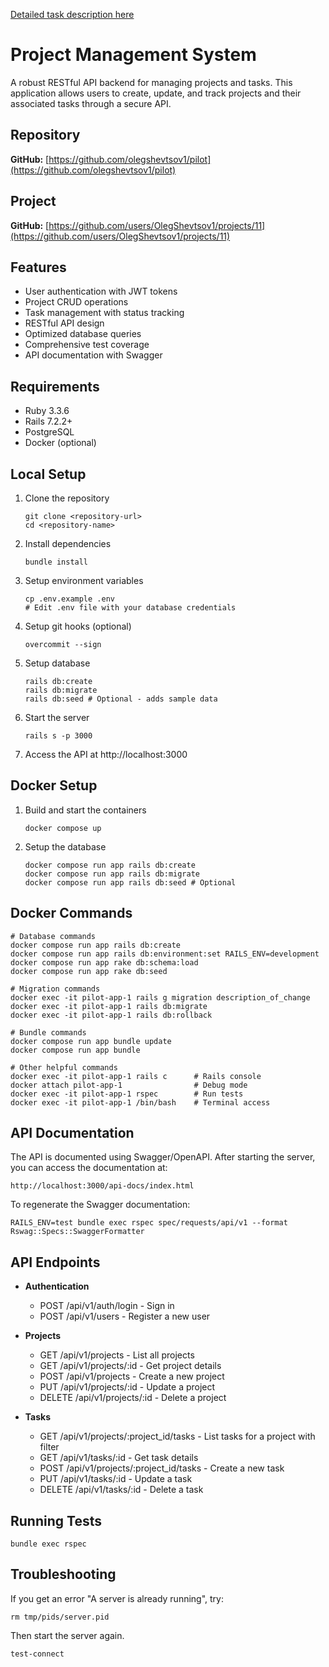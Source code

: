 [Detailed task description here](TASK_DEFINITION.md)

# Project Management System

A robust RESTful API backend for managing projects and tasks. This application allows users to create, update, and track projects and their associated tasks through a secure API.

## Repository

**GitHub:** [https://github.com/olegshevtsov1/pilot](https://github.com/olegshevtsov1/pilot)

## Project

**GitHub:** [https://github.com/users/OlegShevtsov1/projects/11](https://github.com/users/OlegShevtsov1/projects/11)

## Features

- User authentication with JWT tokens
- Project CRUD operations
- Task management with status tracking
- RESTful API design
- Optimized database queries
- Comprehensive test coverage
- API documentation with Swagger

## Requirements

- Ruby 3.3.6
- Rails 7.2.2+
- PostgreSQL
- Docker (optional)

## Local Setup

1. Clone the repository

   ```
   git clone <repository-url>
   cd <repository-name>
   ```

2. Install dependencies

   ```
   bundle install
   ```

3. Setup environment variables

   ```
   cp .env.example .env
   # Edit .env file with your database credentials
   ```

4. Setup git hooks (optional)

   ```
   overcommit --sign
   ```

5. Setup database

   ```
   rails db:create
   rails db:migrate
   rails db:seed # Optional - adds sample data
   ```

6. Start the server

   ```
   rails s -p 3000
   ```

7. Access the API at http://localhost:3000

## Docker Setup

1. Build and start the containers

   ```
   docker compose up
   ```

2. Setup the database
   ```
   docker compose run app rails db:create
   docker compose run app rails db:migrate
   docker compose run app rails db:seed # Optional
   ```

## Docker Commands

```
# Database commands
docker compose run app rails db:create
docker compose run app rails db:environment:set RAILS_ENV=development
docker compose run app rake db:schema:load
docker compose run app rake db:seed

# Migration commands
docker exec -it pilot-app-1 rails g migration description_of_change
docker exec -it pilot-app-1 rails db:migrate
docker exec -it pilot-app-1 rails db:rollback

# Bundle commands
docker compose run app bundle update
docker compose run app bundle

# Other helpful commands
docker exec -it pilot-app-1 rails c      # Rails console
docker attach pilot-app-1                # Debug mode
docker exec -it pilot-app-1 rspec        # Run tests
docker exec -it pilot-app-1 /bin/bash    # Terminal access
```

## API Documentation

The API is documented using Swagger/OpenAPI. After starting the server, you can access the documentation at:

```
http://localhost:3000/api-docs/index.html
```

To regenerate the Swagger documentation:

```
RAILS_ENV=test bundle exec rspec spec/requests/api/v1 --format Rswag::Specs::SwaggerFormatter
```

## API Endpoints

- **Authentication**

  - POST /api/v1/auth/login - Sign in
  - POST /api/v1/users - Register a new user

- **Projects**

  - GET /api/v1/projects - List all projects
  - GET /api/v1/projects/:id - Get project details
  - POST /api/v1/projects - Create a new project
  - PUT /api/v1/projects/:id - Update a project
  - DELETE /api/v1/projects/:id - Delete a project

- **Tasks**
  - GET /api/v1/projects/:project_id/tasks - List tasks for a project with filter
  - GET /api/v1/tasks/:id - Get task details
  - POST /api/v1/projects/:project_id/tasks - Create a new task
  - PUT /api/v1/tasks/:id - Update a task
  - DELETE /api/v1/tasks/:id - Delete a task

## Running Tests

```
bundle exec rspec
```

## Troubleshooting

If you get an error "A server is already running", try:

```
rm tmp/pids/server.pid
```

Then start the server again.

```
test-connect
```
